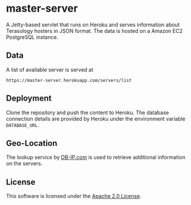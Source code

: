 master-server
=========

A Jetty-based servlet that runs on Heroku and serves information about Terasology hosters in JSON format.
The data is hosted on a Amazon EC2 PostgreSQL instance.

Data
-----------
A list of available server is served at 

    https://master-server.herokuapp.com/servers/list

Deployment
-------------

Clone the repository and push the content to Heroku. The database connection details are provided by Heroku under the environment variable `DATABASE_URL`.


Geo-Location
-------------

The lookup service by [DB-IP.com](https://db-ip.com/) is used to retrieve additional information on the servers.


License
-------------

This software is licensed under the [Apache 2.0 License](http://www.apache.org/licenses/LICENSE-2.0.html).
